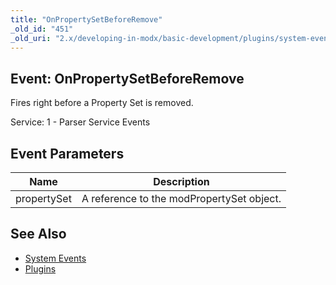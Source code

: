 ```yaml
---
title: "OnPropertySetBeforeRemove"
_old_id: "451"
_old_uri: "2.x/developing-in-modx/basic-development/plugins/system-events/onpropertysetbeforeremove"
---
```


## Event: OnPropertySetBeforeRemove

Fires right before a Property Set is removed.

Service: 1 - Parser Service Events

## Event Parameters

| Name        | Description                               |
| ----------- | ----------------------------------------- |
| propertySet | A reference to the modPropertySet object. |

## See Also

- [System Events](developing-in-modx/basic-development/plugins/system-events "System Events")
- [Plugins](developing-in-modx/basic-development/plugins "Plugins")